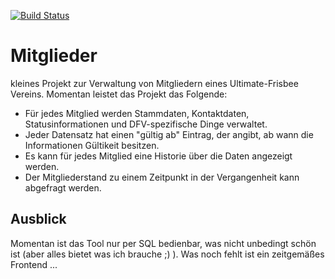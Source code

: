 [![Build Status](https://travis-ci.org/bslbckr/mitglieder.svg?branch=master)](https://travis-ci.org/bslbckr/mitglieder)

# Mitglieder
kleines Projekt zur Verwaltung von Mitgliedern eines Ultimate-Frisbee
Vereins. Momentan leistet das Projekt das Folgende:
* Für jedes Mitglied werden Stammdaten, Kontaktdaten,
Statusinformationen und DFV-spezifische Dinge verwaltet.
* Jeder Datensatz hat einen "gültig ab" Eintrag, der angibt, ab wann
die Informationen Gültikeit besitzen.
* Es kann für jedes Mitglied eine Historie über die Daten angezeigt
werden.
* Der Mitgliederstand zu einem Zeitpunkt in der Vergangenheit kann
abgefragt werden.

## Ausblick
Momentan ist das Tool nur per SQL bedienbar, was nicht unbedingt schön
ist (aber alles bietet was ich brauche ;) ). Was noch fehlt ist ein
zeitgemäßes Frontend ...
